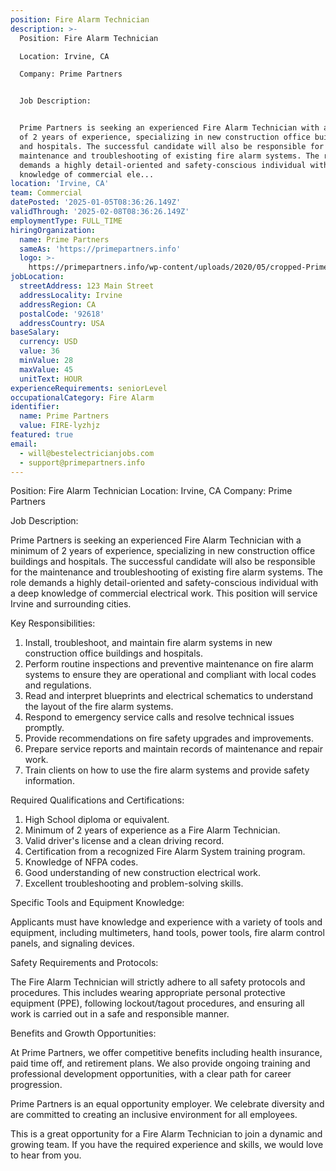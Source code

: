 ```yaml
---
position: Fire Alarm Technician
description: >-
  Position: Fire Alarm Technician

  Location: Irvine, CA

  Company: Prime Partners


  Job Description:


  Prime Partners is seeking an experienced Fire Alarm Technician with a minimum
  of 2 years of experience, specializing in new construction office buildings
  and hospitals. The successful candidate will also be responsible for the
  maintenance and troubleshooting of existing fire alarm systems. The role
  demands a highly detail-oriented and safety-conscious individual with a deep
  knowledge of commercial ele...
location: 'Irvine, CA'
team: Commercial
datePosted: '2025-01-05T08:36:26.149Z'
validThrough: '2025-02-08T08:36:26.149Z'
employmentType: FULL_TIME
hiringOrganization:
  name: Prime Partners
  sameAs: 'https://primepartners.info'
  logo: >-
    https://primepartners.info/wp-content/uploads/2020/05/cropped-Prime-Partners-Logo-NO-BG-1-1.png
jobLocation:
  streetAddress: 123 Main Street
  addressLocality: Irvine
  addressRegion: CA
  postalCode: '92618'
  addressCountry: USA
baseSalary:
  currency: USD
  value: 36
  minValue: 28
  maxValue: 45
  unitText: HOUR
experienceRequirements: seniorLevel
occupationalCategory: Fire Alarm
identifier:
  name: Prime Partners
  value: FIRE-lyzhjz
featured: true
email:
  - will@bestelectricianjobs.com
  - support@primepartners.info
---
```




Position: Fire Alarm Technician
Location: Irvine, CA
Company: Prime Partners

Job Description:

Prime Partners is seeking an experienced Fire Alarm Technician with a minimum of 2 years of experience, specializing in new construction office buildings and hospitals. The successful candidate will also be responsible for the maintenance and troubleshooting of existing fire alarm systems. The role demands a highly detail-oriented and safety-conscious individual with a deep knowledge of commercial electrical work. This position will service Irvine and surrounding cities.

Key Responsibilities:

1. Install, troubleshoot, and maintain fire alarm systems in new construction office buildings and hospitals.
2. Perform routine inspections and preventive maintenance on fire alarm systems to ensure they are operational and compliant with local codes and regulations.
3. Read and interpret blueprints and electrical schematics to understand the layout of the fire alarm systems.
4. Respond to emergency service calls and resolve technical issues promptly.
5. Provide recommendations on fire safety upgrades and improvements.
6. Prepare service reports and maintain records of maintenance and repair work.
7. Train clients on how to use the fire alarm systems and provide safety information.

Required Qualifications and Certifications:

1. High School diploma or equivalent.
2. Minimum of 2 years of experience as a Fire Alarm Technician.
3. Valid driver's license and a clean driving record.
4. Certification from a recognized Fire Alarm System training program.
5. Knowledge of NFPA codes.
6. Good understanding of new construction electrical work.
7. Excellent troubleshooting and problem-solving skills.

Specific Tools and Equipment Knowledge:

Applicants must have knowledge and experience with a variety of tools and equipment, including multimeters, hand tools, power tools, fire alarm control panels, and signaling devices.

Safety Requirements and Protocols:

The Fire Alarm Technician will strictly adhere to all safety protocols and procedures. This includes wearing appropriate personal protective equipment (PPE), following lockout/tagout procedures, and ensuring all work is carried out in a safe and responsible manner.

Benefits and Growth Opportunities:

At Prime Partners, we offer competitive benefits including health insurance, paid time off, and retirement plans. We also provide ongoing training and professional development opportunities, with a clear path for career progression.

Prime Partners is an equal opportunity employer. We celebrate diversity and are committed to creating an inclusive environment for all employees. 

This is a great opportunity for a Fire Alarm Technician to join a dynamic and growing team. If you have the required experience and skills, we would love to hear from you.
